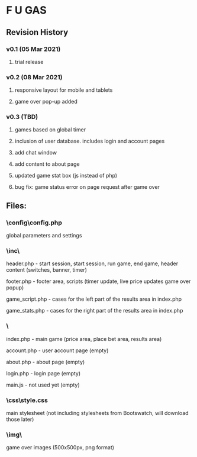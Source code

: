 # F U GAS

## Revision History

### v0.1 (05 Mar 2021)

1. trial release

### v0.2 (08 Mar 2021)

1. responsive layout for mobile and tablets

2. game over pop-up added

### v0.3 (TBD)

1. games based on global timer

2. inclusion of user database. includes login and account pages

3. add chat window

4. add content to about page

5. updated game stat box (js instead of php)

6. bug fix: game status error on page request after game over

## Files:

### \config\config.php

global parameters and settings

### \inc\

header.php - start session, start session, run game, end game, header content (switches, banner, timer)

footer.php - footer area, scripts (timer update, live price updates game over popup)

game_script.php - cases for the left part of the results area in index.php

game_stats.php - cases for the right part of the results area in index.php

### \

index.php - main game (price area, place bet area, results area)

account.php - user account page (empty)

about.php - about page (empty)

login.php - login page (empty)

main.js - not used yet (empty)

### \css\style.css

main stylesheet (not including stylesheets from Bootswatch, will download those later)

### \img\ 

game over images (500x500px, png format)
